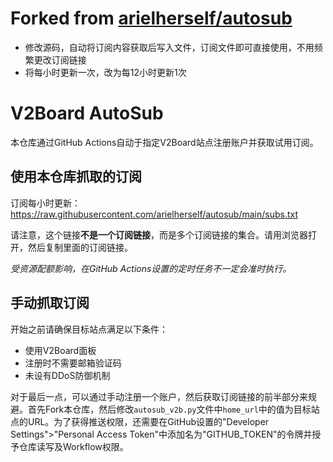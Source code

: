 # Forked from [arielherself/autosub](https://github.com/arielherself/autosub)

* 修改源码，自动将订阅内容获取后写入文件，订阅文件即可直接使用，不用频繁更改订阅链接
* 将每小时更新一次，改为每12小时更新1次

# V2Board AutoSub

本仓库通过GitHub Actions自动于指定V2Board站点注册账户并获取试用订阅。

## 使用本仓库抓取的订阅

订阅每小时更新： https://raw.githubusercontent.com/arielherself/autosub/main/subs.txt

请注意，这个链接**不是一个订阅链接**，而是多个订阅链接的集合。请用浏览器打开，然后复制里面的订阅链接。

*受资源配额影响，在GitHub Actions设置的定时任务不一定会准时执行。*

## 手动抓取订阅

开始之前请确保目标站点满足以下条件：

- 使用V2Board面板
- 注册时不需要邮箱验证码
- 未设有DDoS防御机制

对于最后一点，可以通过手动注册一个账户，然后获取订阅链接的前半部分来规避。首先Fork本仓库，然后修改`autosub_v2b.py`文件中`home_url`中的值为目标站点的URL。为了获得推送权限，还需要在GitHub设置的"Developer Settings">"Personal Access Token"中添加名为"GITHUB_TOKEN"的令牌并授予仓库读写及Workflow权限。

